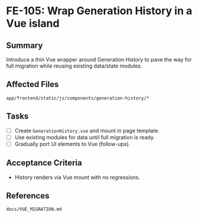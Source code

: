 # FE-105: Wrap Generation History in a Vue island

## Summary
Introduce a thin Vue wrapper around Generation History to pave the way for full migration while reusing existing data/state modules.

## Affected Files
`app/frontend/static/js/components/generation-history/*`

## Tasks
- [ ] Create `GenerationHistory.vue` and mount in page template.
- [ ] Use existing modules for data until full migration is ready.
- [ ] Gradually port UI elements to Vue (follow-ups).

## Acceptance Criteria
- History renders via Vue mount with no regressions.

## References
`docs/VUE_MIGRATION.md`

